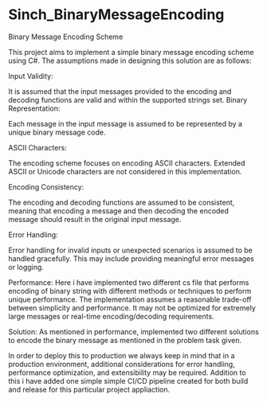 # Sinch_BinaryMessageEncoding

Binary Message Encoding Scheme

This project aims to implement a simple binary message encoding scheme using C#. The assumptions made in designing this solution are as follows:

Input Validity:

It is assumed that the input messages provided to the encoding and decoding functions are valid and within the supported strings set.
Binary Representation:

Each message in the input message is assumed to be represented by a unique binary message code.

ASCII Characters:

The encoding scheme focuses on encoding ASCII characters. Extended ASCII or Unicode characters are not considered in this implementation.

Encoding Consistency:

The encoding and decoding functions are assumed to be consistent, meaning that encoding a message and then decoding the encoded message should result in the original input message.

Error Handling:

Error handling for invalid inputs or unexpected scenarios is assumed to be handled gracefully. This may include providing meaningful error messages or logging.

Performance:
Here i have implemented two different cs file that performs encoding of binary string with different methods or techniques to perform unique performance.
The implementation assumes a reasonable trade-off between simplicity and performance. It may not be optimized for extremely large messages or real-time encoding/decoding requirements.

Solution:
As mentioned in performance, implemented two different solutions to encode the binary message as mentioned in the problem task given.

In order to deploy this to production we always keep in mind that in a production environment, additional considerations for error handling, performance optimization, and extensibility may be required.
Addition to this i have added one simple simple CI/CD pipeline created for both build and release for this particular project appliaction.
